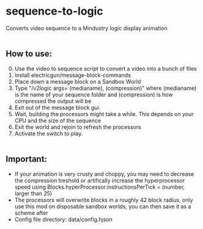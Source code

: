 # sequence-to-logic
Converts video sequence to a Mindustry logic display animation <br> <br>
## How to use:
0. Use the video to sequence script to convert a video into a bunch of files <br>
1. Install electricgun/message-block-commands <br>
2. Place down a message block on a Sandbox World <br>
3. Type "/v2logic args= (medianame), (compression)" where (medianame) is the name of your sequence folder and (compression) is how compressed the output will be <br>
4. Exit out of the message block gui. <br>
5. Wait, building the processors might take a while. This depends on your CPU and the size of the sequence <br>
6. Exit the world and rejoin to refresh the processors <br>
7. Activate the switch to play. <br> <br>
## Important: 
- If your animation is very crusty and choppy, you may need to decrease the compression treshold or artifically increase the hyperprocessor speed using Blocks.hyperProcessor.instructionsPerTick = (number, larger than 25) <br>
- The processors will overwrite blocks in a roughly 42 block radius, only use this mod on disposable sandbox worlds, you can then save it as a scheme after
- Config file directory: data/config.hjson
